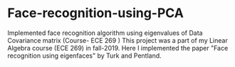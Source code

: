 # Face-recognition-using-PCA
Implemented face recognition algorithm using eigenvalues of Data Covariance matrix (Course- ECE 269 )
This project was a part of my Linear Algebra course (ECE 269) in fall-2019. Here I implemented the paper 
"Face recognition using eigenfaces" by Turk and Pentland.
